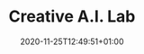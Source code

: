 ---
# Documentation: https://sourcethemes.com/academic/docs/managing-content/

title: "Creative A.I. Lab"
summary: "The Creative AI Lab explores how to make machines more adaptive and creative. We combine approaches from computational evolution, deep learning, and crowdsourcing to investigate the potential of more creative forms of AI in robotics, video games, design, and art. Our group tries to answer questions such as: can we make machines that design, create and surprise us? Can we create machines that learn from and work together with humans to solve tasks that neither humans nor machines can solve by themselves?"
authors: []
tags: ["ai"]
categories: []
date: 2020-11-25T12:49:51+01:00

# Optional external URL for project (replaces project detail page).
external_link: "https://game.itu.dk/groups/creativeai/"

# Featured image
# To use, add an image named `featured.jpg/png` to your page's folder.
# Focal points: Smart, Center, TopLeft, Top, TopRight, Left, Right, BottomLeft, Bottom, BottomRight.
image:
  caption: ""
  focal_point: ""
  preview_only: false

# Custom links (optional).
#   Uncomment and edit lines below to show custom links.
# links:
# - name: Follow
#   url: https://twitter.com
#   icon_pack: fab
#   icon: twitter

url_code: ""
url_pdf: ""
url_slides: ""
url_video: ""

# Slides (optional).
#   Associate this project with Markdown slides.
#   Simply enter your slide deck's filename without extension.
#   E.g. `slides = "example-slides"` references `content/slides/example-slides.md`.
#   Otherwise, set `slides = ""`.
slides: ""
---